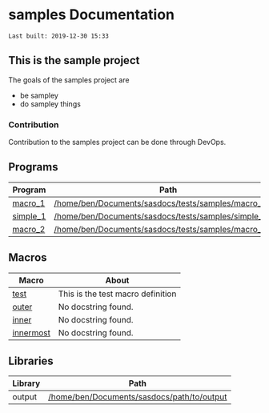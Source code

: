 # samples Documentation
`Last built: 2019-12-30 15:33`

## This is the sample project 

The goals of the samples project are

* be sampley
* do sampley things

### Contribution 

Contribution to the samples project can be done through DevOps.


## Programs 
| Program | Path | Parsed | 
| --- | --- | ---: | 
| [macro_1](./macro_1.md) | [/home/ben/Documents/sasdocs/tests/samples/macro_1.sas](file:///home/ben/Documents/sasdocs/tests/samples/macro_1.sas) | 99.60% |
| [simple_1](./simple_1.md) | [/home/ben/Documents/sasdocs/tests/samples/simple_1.sas](file:///home/ben/Documents/sasdocs/tests/samples/simple_1.sas) | 100.00% |
| [macro_2](./macro_2.md) | [/home/ben/Documents/sasdocs/tests/samples/macro_2.sas](file:///home/ben/Documents/sasdocs/tests/samples/macro_2.sas) | 100.00% |


## Macros 
| Macro | About |
| --- | --- | 
| [test](./macroIndex.md#test) | This is the test macro definition |
| [outer](./macroIndex.md#outer) | No docstring found. |
| [inner](./macroIndex.md#inner) | No docstring found. |
| [innermost](./macroIndex.md#innermost) | No docstring found. |


## Libraries
| Library | Path | 
| --- | --- | 
| output | [/home/ben/Documents/sasdocs/path/to/output](file:///home/ben/Documents/sasdocs/path/to/output) |
